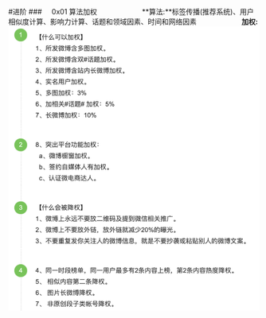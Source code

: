 #进阶
###&nbsp;&nbsp;&nbsp;&nbsp;&nbsp;0x01 算法加权
&nbsp;&nbsp;&nbsp;&nbsp;&nbsp;&nbsp;&nbsp;&nbsp;&nbsp;&nbsp;&nbsp;&nbsp;&nbsp;&nbsp;&nbsp;&nbsp;&nbsp;&nbsp;&nbsp;&nbsp;&nbsp;&nbsp;**算法:**标签传播(推荐系统)、用户相似度计算、影响力计算、话题和领域因素、时间和网络因素
&nbsp;&nbsp;&nbsp;&nbsp;&nbsp;&nbsp;&nbsp;&nbsp;&nbsp;&nbsp;&nbsp;&nbsp;&nbsp;&nbsp;&nbsp;&nbsp;&nbsp;&nbsp;&nbsp;&nbsp;&nbsp;&nbsp;**加权:**
![](/assets/jiaquan.png)

